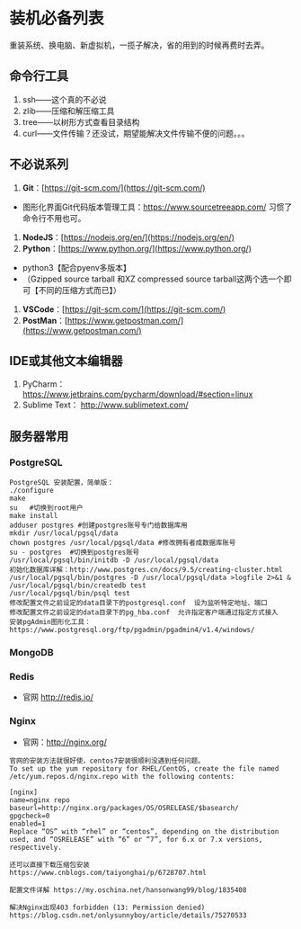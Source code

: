 # 装机必备列表

重装系统、换电脑、新虚拟机，一揽子解决，省的用到的时候再费时去弄。

## 命令行工具

1. ssh——这个真的不必说
1. zlib——压缩和解压缩工具
1. tree——以树形方式查看目录结构
1. curl——文件传输？还没试，期望能解决文件传输不便的问题。。。


## 不必说系列

1. **Git**：[https://git-scm.com/](https://git-scm.com/)
  - 图形化界面Git代码版本管理工具：https://www.sourcetreeapp.com/ 习惯了命令行不用也可。
1. **NodeJS**：[https://nodejs.org/en/](https://nodejs.org/en/)
1. **Python**：[https://www.python.org/](https://www.python.org/)
  - python3【配合pyenv多版本】
  - （Gzipped source tarball 和XZ compressed source tarball这两个选一个即可【不同的压缩方式而已】）
1. **VSCode**：[https://git-scm.com/](https://git-scm.com/)
1. **PostMan**：[https://www.getpostman.com/](https://www.getpostman.com/) 

## IDE或其他文本编辑器

1. PyCharm： https://www.jetbrains.com/pycharm/download/#section=linux
1. Sublime Text： http://www.sublimetext.com/

## 服务器常用

### PostgreSQL

``` shell
PostgreSQL 安装配置，简单版：
./configure
make
su   #切换到root用户
make install
adduser postgres #创建postgres账号专门给数据库用
mkdir /usr/local/pgsql/data
chown postgres /usr/local/pgsql/data #修改拥有者成数据库账号
su - postgres  #切换到postgres账号
/usr/local/pgsql/bin/initdb -D /usr/local/pgsql/data
初始化数据库详解：http://www.postgres.cn/docs/9.5/creating-cluster.html
/usr/local/pgsql/bin/postgres -D /usr/local/pgsql/data >logfile 2>&1 &
/usr/local/pgsql/bin/createdb test
/usr/local/pgsql/bin/psql test
修改配置文件之前设定的data目录下的postgresql.conf  设为监听特定地址、端口
修改配置文件之前设定的data目录下的pg_hba.conf  允许指定客户端通过指定方式接入
安装pgAdmin图形化工具：https://www.postgresql.org/ftp/pgadmin/pgadmin4/v1.4/windows/
```

### MongoDB

### Redis 

- 官网 http://redis.io/

### Nginx

- 官网：http://nginx.org/

``` shell
官网的安装方法就很好使，centos7安装很顺利没遇到任何问题。
To set up the yum repository for RHEL/CentOS, create the file named /etc/yum.repos.d/nginx.repo with the following contents:

[nginx]
name=nginx repo
baseurl=http://nginx.org/packages/OS/OSRELEASE/$basearch/
gpgcheck=0
enabled=1
Replace “OS” with “rhel” or “centos”, depending on the distribution used, and “OSRELEASE” with “6” or “7”, for 6.x or 7.x versions, respectively.

还可以直接下载压缩包安装
https://www.cnblogs.com/taiyonghai/p/6728707.html

配置文件详解 https://my.oschina.net/hansonwang99/blog/1835408

解决Nginx出现403 forbidden (13: Permission denied)
https://blog.csdn.net/onlysunnyboy/article/details/75270533
```